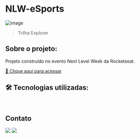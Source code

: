 # NLW-eSports 
![image](https://user-images.githubusercontent.com/105132452/190487526-6647ee41-cf36-4bde-a172-aeb3b50824e9.png)
>Trilha Explorer
## Sobre o projeto:

Projeto construído no evento  Next Level Week da Rocketseat.

[🔗 Clique aqui para acessar](https://AndersonRodrigs.github.io/NLW-eSports-Explorer/)

## 🛠 Tecnologias utilizadas:

<img src="https://img.shields.io/badge/HTML5-E34F26?style=for-the-badge&logo=html5&logoColor=white" alt="">
<img src="https://img.shields.io/badge/CSS3-1572B6?style=for-the-badge&logo=css3&logoColor=white" alt="">



<!--# Autor:-->
## Contato
<a href="https://www.linkedin.com/in/anderson-r-souza" target="_blank"><img src="https://img.shields.io/badge/-LinkedIn-%230077B5?style=for-the-badge&logo=linkedin&logoColor=white" target="_blank"></a> 
<a href = "mailto:anderson.rodriguesouz@gmail.com"><img src="https://img.shields.io/badge/-Gmail-%23333?style=for-the-badge&logo=gmail&logoColor=white" target="_blank"></a>
